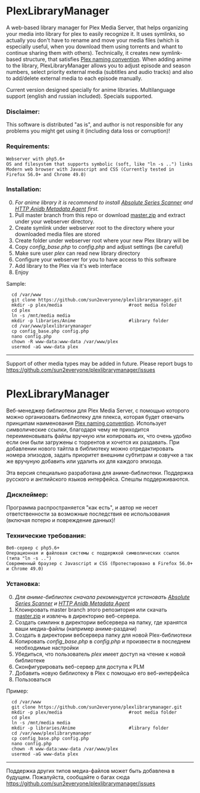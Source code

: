 # PlexLibraryManager
A web-based library manager for Plex Media Server, that helps organizing your media into library for plex to easily recognize it. 
It uses symlinks, so actually you don't have to rename and move your media files (which is especially useful, when you download them using torrents and whant to continue sharing them with others). Technically, it creates new symlink-based structure, that satisfies <a href="https://support.plex.tv/hc/en-us/sections/200059498-Naming-and-Organizing-TV-Shows">Plex naming convention</a>.
When adding anime to the library, PlexLibraryManager allows you to adjust episode and season numbers, select priority external media (subtitles and audio tracks) and also to add/delete external media to each episode manually.

Current version designed specially for anime libraries. Multilanguage support (english and russian included).
Specials supported.

### Disclaimer:

This software is distributed "as is", and author is not responsible for any problems you might get using it (including data loss or corruption)!

### Requirements:
```
Webserver with php5.6+
OS and filesystem that supports symbolic (soft, like "ln -s ..") links
Modern web browser with Javascript and CSS (Currently tested in Firefox 56.0+ and Chrome 49.0)
```
### Installation:

0. <i>For anime library it is recommend to install <a href="https://github.com/ZeroQI/Absolute-Series-Scanner">Absolute Series Scanner</a> and <a href="https://github.com/ZeroQI/Hama.bundle">HTTP Anidb Metadata Agent</a> first.</i>
1. Pull master branch from this repo or download <a href="https://github.com/sun2everyone/plexlibrarymanager/archive/master.zip">master.zip</a> and extract under your webserver directory.
2. Create symlink under webserver root to the directory where your downloaded media files are stored
3. Create folder under webserver root where your new Plex library will be
4. Copy <i>config_base.php</i> to <i>config.php</i> and adjust settings (be careful)
5. Make sure user <i>plex</i> can read new library directory
6. Configure your webserver for you to have access to this software
7. Add library to the Plex via it's web interface
8. Enjoy


Sample:
```
  cd /var/www
  git clone https://github.com/sun2everyone/plexlibrarymanager.git
  mkdir -p plex/media                         #root media folder
  cd plex
  ln -s /mnt/media media 
  mkdir -p libraries/Anime                    #library folder
  cd /var/www/plexlibrarymanager
  cp config_base.php config.php
  nano config.php
  chown -R www-data:www-data /var/www/plex
  usermod -aG www-data plex
```
---------------------------------------------------------------------------------
Support of other media types may be added in future.
Please report bugs to https://github.com/sun2everyone/plexlibrarymanager/issues

# PlexLibraryManager
Веб-менеджер библиотеки для Plex Media Server, с помощью которого можно организовать библиотеку для плекса, которая будет отвечать принципам наименования <a href="https://support.plex.tv/hc/en-us/sections/200059498-Naming-and-Organizing-TV-Shows">Plex naming convention</a>. Использует символические ссылки, благодаря чему не приходится переименовывать файлы вручную или копировать их, что очень удобно если они были загружены с торрентов и хочется их раздавать. При добавлении нового тайтла в библиотеку можно отредактировать номера эпизодов, задать приоритет внешним субтитрам и озвучке а так же вручуную добавить или удалить их для каждого эпизода.

Эта версия специально разработана для аниме-библиотеки. Поддержка русского и английского языков интерфейса.
Спешлы поддерживаются.

### Дисклеймер:

Программа распространяется "как есть", и автор не несет ответственности за возможные последствия ее использования (включая потерю и повреждение данных)!

### Технические требования:
```
Веб-сервер с php5.6+
Операционная и файловая системы с поддержкой символических ссылок (типа "ln -s ..")
Современный браузер с Javascript и CSS (Протестировано в Firefox 56.0+ и Chrome 49.0)
```
### Установка:

0. <i>Для аниме-библиотек сначала рекомендуется установать <a href="https://github.com/ZeroQI/Absolute-Series-Scanner">Absolute Series Scanner</a> и <a href="https://github.com/ZeroQI/Hama.bundle">HTTP Anidb Metadata Agent</a></i>
1. Клоинровать master branch этого репозитория или скачать <a href="https://github.com/sun2everyone/plexlibrarymanager/archive/master.zip">master.zip</a> и извлечь в директорию веб-сервера.
2. Создать симлинк в директории вебсервера на папку, где хранятся ваши медиа-файлы (например аниме-раздачи)
3. Создать в директории вебсервера папку для новой Plex-библиотеки
4. Копировать <i>config_base.php</i> в <i>config.php</i> и произвести в последнем необходимые настройки
5. Убедиться, что пользователь <i>plex</i> имеет доступ на чтение к новой библиотеке
6. Сконфигурировать веб-сервер для доступа к PLM
7. Добавить новую библиотеку в Plex с помощью его веб-интерфейса
8. Пользоваться


Пример:
```
  cd /var/www
  git clone https://github.com/sun2everyone/plexlibrarymanager.git
  mkdir -p plex/media                         #root media folder
  cd plex
  ln -s /mnt/media media 
  mkdir -p libraries/Anime                    #library folder
  cd /var/www/plexlibrarymanager
  cp config_base.php config.php
  nano config.php
  chown -R www-data:www-data /var/www/plex
  usermod -aG www-data plex
```
---------------------------------------------------------------------------------
Поддержка других типов медиа-файлов может быть добавлена в будущем.
Пожалуйста, сообщайте о багах сюда https://github.com/sun2everyone/plexlibrarymanager/issues

